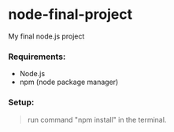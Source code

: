 # node-final-project

My final node.js project

### Requirements:

- Node.js
- npm (node package manager)

### Setup:

> run command "npm install" in the terminal.
